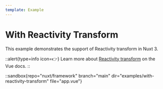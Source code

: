 ```yaml
---
template: Example
---
```


# With Reactivity Transform

This example demonstrates the support of Reactivity transform in Nuxt 3.

::alert{type=info icon=👉}
Learn more about [Reactivity transform](https://vuejs.org/guide/extras/reactivity-transform.html) on the Vue docs.
::

::sandbox{repo="nuxt/framework" branch="main" dir="examples/with-reactivity-transform" file="app.vue"}
